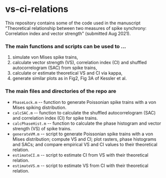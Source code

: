 # vs-ci-relations
This repository contains some of the code used in the manuscript "Theoretical relationship between two measures of spike synchrony: Correlation index and vector strength" (submitted Aug 2021). 

### The main functions and scripts can be used to ...
  1. simulate von Mises spike trains,
  2. calculate vector strength (VS), correlation index (CI) and shuffled autocorrelogram (SAC) from spike trains,
  3. calculate or estimate theoretical VS and CI via kappa,
  4. generate similar plots as in Fig2, Fig 3A of Kessler et al.

### The main files and directories of the repo are
  + `PhaseLock.m` -- function to generate Poissonian spike trains with a von Mises spiking distribution.
  + `calcSAC.m` -- function to calculate the shuffled autocorrelogram (SAC) and correlation index (CI) for spike trains.
  + `calcPhaseHist.m` -- function to calculate the phase histogram and vector strength (VS) of spike trains.
  + `generateVM.m` -- script to generate Poissonian spike trains with a von Mises distribution; compute VS and CI; plot rasters, phase histograms and SACs; and compare empirical VS and CI values to their theoretical relation.
  + `estimateCI.m` -- script to estimate CI from VS with their theoretical relation.
  + `estimateVS.m` -- script to estimate VS from CI with their theoretical relation.
  
